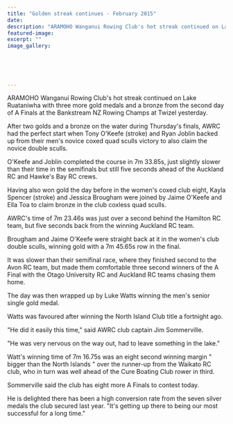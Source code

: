 ```yaml
---
title: "Golden streak continues - February 2015"
date: 
description: "ARAMOHO Wanganui Rowing Club's hot streak continued on Lake Ruataniwha from the second day of A Finals at the Bankstream NZ Rowing Champs at Twizel yesterday, Wanganui Chronicle article 21 Feb 2015..."
featured-image: 
excerpt: ""
image_gallery:
    
    
    
    
    
---
```


<p>ARAMOHO Wanganui Rowing Club's hot streak continued on Lake Ruataniwha with three more gold medals and a bronze from the second day of A Finals at the Bankstream NZ Rowing Champs at Twizel yesterday.</p>
<p>After two golds and a bronze on the water during Thursday's finals, AWRC had the perfect start when Tony O'Keefe (stroke) and Ryan Joblin backed up from their men's novice coxed quad sculls victory to also claim the novice double sculls.</p>
<p>O'Keefe and Joblin completed the course in 7m 33.85s, just slightly slower than their time in the semifinals but still five seconds ahead of the Auckland RC and Hawke's Bay RC crews.</p>
<p>Having also won gold the day before in the women's coxed club eight, Kayla Spencer (stroke) and Jessica Brougham were joined by Jaime O'Keefe and Ella Toa to claim bronze in the club coxless quad sculls.</p>
<p>AWRC's time of 7m 23.46s was just over a second behind the Hamilton RC team, but five seconds back from the winning Auckland RC team.</p>
<p>Brougham and Jaime O'Keefe were straight back at it in the women's club double sculls, winning gold with a 7m 45.65s row in the final.</p>
<p>It was slower than their semifinal race, where they finished second to the Avon RC team, but made them comfortable three second winners of the A Final with the Otago University RC and Auckland RC teams chasing them home.</p>
<p>The day was then wrapped up by Luke Watts winning the men's senior single gold medal.</p>
<p>Watts was favoured after winning the North Island Club title a fortnight ago.</p>
<p>"He did it easily this time," said AWRC club captain Jim Sommerville.</p>
<p>"He was very nervous on the way out, had to leave something in the lake."</p>
<p>Watt's winning time of 7m 16.75s was an eight second winning margin " bigger than the North Islands " over the runner-up from the Waikato RC club, who in turn was well ahead of the Cure Boating Club rower in third.</p>
<p>Sommerville said the club has eight more A Finals to contest today.</p>
<p>He is delighted there has been a high conversion rate from the seven silver medals the club secured last year. "It's getting up there to being our most successful for a long time."</p>

